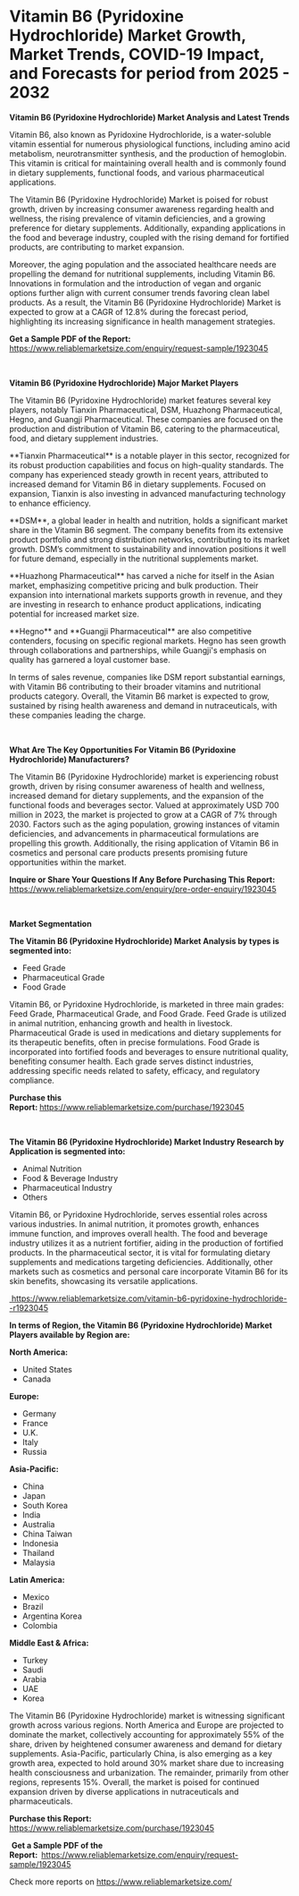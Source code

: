 <p><h1>Vitamin B6 (Pyridoxine Hydrochloride) Market Growth, Market Trends, COVID-19 Impact, and Forecasts for period from 2025 - 2032</h1></p><p><strong>Vitamin B6 (Pyridoxine Hydrochloride) Market Analysis and Latest Trends</strong></p>
<p><p>Vitamin B6, also known as Pyridoxine Hydrochloride, is a water-soluble vitamin essential for numerous physiological functions, including amino acid metabolism, neurotransmitter synthesis, and the production of hemoglobin. This vitamin is critical for maintaining overall health and is commonly found in dietary supplements, functional foods, and various pharmaceutical applications.</p><p>The Vitamin B6 (Pyridoxine Hydrochloride) Market is poised for robust growth, driven by increasing consumer awareness regarding health and wellness, the rising prevalence of vitamin deficiencies, and a growing preference for dietary supplements. Additionally, expanding applications in the food and beverage industry, coupled with the rising demand for fortified products, are contributing to market expansion.</p><p>Moreover, the aging population and the associated healthcare needs are propelling the demand for nutritional supplements, including Vitamin B6. Innovations in formulation and the introduction of vegan and organic options further align with current consumer trends favoring clean label products. As a result, the Vitamin B6 (Pyridoxine Hydrochloride) Market is expected to grow at a CAGR of 12.8% during the forecast period, highlighting its increasing significance in health management strategies.</p></p>
<p><strong>Get a Sample PDF of the Report:&nbsp;</strong> <a href="https://www.reliablemarketsize.com/enquiry/request-sample/1923045?utm_campaign=2893&utm_medium=2&utm_source=Github&utm_content=ia&utm_term=28032025&utm_id=vitamin-b6-pyridoxine-hydrochloride">https://www.reliablemarketsize.com/enquiry/request-sample/1923045</a></p>
<p>&nbsp;</p>
<p><strong>Vitamin B6 (Pyridoxine Hydrochloride) Major Market Players</strong></p>
<p><p>The Vitamin B6 (Pyridoxine Hydrochloride) market features several key players, notably Tianxin Pharmaceutical, DSM, Huazhong Pharmaceutical, Hegno, and Guangji Pharmaceutical. These companies are focused on the production and distribution of Vitamin B6, catering to the pharmaceutical, food, and dietary supplement industries.</p><p>**Tianxin Pharmaceutical** is a notable player in this sector, recognized for its robust production capabilities and focus on high-quality standards. The company has experienced steady growth in recent years, attributed to increased demand for Vitamin B6 in dietary supplements. Focused on expansion, Tianxin is also investing in advanced manufacturing technology to enhance efficiency.</p><p>**DSM**, a global leader in health and nutrition, holds a significant market share in the Vitamin B6 segment. The company benefits from its extensive product portfolio and strong distribution networks, contributing to its market growth. DSM’s commitment to sustainability and innovation positions it well for future demand, especially in the nutritional supplements market.</p><p>**Huazhong Pharmaceutical** has carved a niche for itself in the Asian market, emphasizing competitive pricing and bulk production. Their expansion into international markets supports growth in revenue, and they are investing in research to enhance product applications, indicating potential for increased market size.</p><p>**Hegno** and **Guangji Pharmaceutical** are also competitive contenders, focusing on specific regional markets. Hegno has seen growth through collaborations and partnerships, while Guangji's emphasis on quality has garnered a loyal customer base.</p><p>In terms of sales revenue, companies like DSM report substantial earnings, with Vitamin B6 contributing to their broader vitamins and nutritional products category. Overall, the Vitamin B6 market is expected to grow, sustained by rising health awareness and demand in nutraceuticals, with these companies leading the charge.</p></p>
<p>&nbsp;</p>
<p><strong>What Are The Key Opportunities For Vitamin B6 (Pyridoxine Hydrochloride) Manufacturers?</strong></p>
<p><p>The Vitamin B6 (Pyridoxine Hydrochloride) market is experiencing robust growth, driven by rising consumer awareness of health and wellness, increased demand for dietary supplements, and the expansion of the functional foods and beverages sector. Valued at approximately USD 700 million in 2023, the market is projected to grow at a CAGR of 7% through 2030. Factors such as the aging population, growing instances of vitamin deficiencies, and advancements in pharmaceutical formulations are propelling this growth. Additionally, the rising application of Vitamin B6 in cosmetics and personal care products presents promising future opportunities within the market.</p></p>
<p><strong>Inquire or Share Your Questions If Any Before Purchasing This Report:</strong> <a href="https://www.reliablemarketsize.com/enquiry/pre-order-enquiry/1923045?utm_campaign=2893&utm_medium=2&utm_source=Github&utm_content=ia&utm_term=28032025&utm_id=vitamin-b6-pyridoxine-hydrochloride">https://www.reliablemarketsize.com/enquiry/pre-order-enquiry/1923045</a></p>
<p>&nbsp;</p>
<p><strong>Market Segmentation</strong></p>
<p><strong>The Vitamin B6 (Pyridoxine Hydrochloride) Market Analysis by types is segmented into:</strong></p>
<p><ul><li>Feed Grade</li><li>Pharmaceutical Grade</li><li>Food Grade</li></ul></p>
<p><p>Vitamin B6, or Pyridoxine Hydrochloride, is marketed in three main grades: Feed Grade, Pharmaceutical Grade, and Food Grade. Feed Grade is utilized in animal nutrition, enhancing growth and health in livestock. Pharmaceutical Grade is used in medications and dietary supplements for its therapeutic benefits, often in precise formulations. Food Grade is incorporated into fortified foods and beverages to ensure nutritional quality, benefiting consumer health. Each grade serves distinct industries, addressing specific needs related to safety, efficacy, and regulatory compliance.</p></p>
<p><strong>Purchase this Report:&nbsp;</strong><a href="https://www.reliablemarketsize.com/purchase/1923045?utm_campaign=2893&utm_medium=2&utm_source=Github&utm_content=ia&utm_term=28032025&utm_id=vitamin-b6-pyridoxine-hydrochloride">https://www.reliablemarketsize.com/purchase/1923045</a></p>
<p>&nbsp;</p>
<p><strong>The Vitamin B6 (Pyridoxine Hydrochloride) Market Industry Research by Application is segmented into:</strong></p>
<p><ul><li>Animal Nutrition</li><li>Food & Beverage Industry</li><li>Pharmaceutical Industry</li><li>Others</li></ul></p>
<p><p>Vitamin B6, or Pyridoxine Hydrochloride, serves essential roles across various industries. In animal nutrition, it promotes growth, enhances immune function, and improves overall health. The food and beverage industry utilizes it as a nutrient fortifier, aiding in the production of fortified products. In the pharmaceutical sector, it is vital for formulating dietary supplements and medications targeting deficiencies. Additionally, other markets such as cosmetics and personal care incorporate Vitamin B6 for its skin benefits, showcasing its versatile applications.</p></p>
<p><a href="https://www.reliablemarketsize.com/vitamin-b6-pyridoxine-hydrochloride--r1923045?utm_campaign=2893&utm_medium=2&utm_source=Github&utm_content=ia&utm_term=28032025&utm_id=vitamin-b6-pyridoxine-hydrochloride">&nbsp;https://www.reliablemarketsize.com/vitamin-b6-pyridoxine-hydrochloride--r1923045</a></p>
<p><strong>In terms of Region, the Vitamin B6 (Pyridoxine Hydrochloride) Market Players available by Region are:</strong></p>
<p>
    <p> <strong> North America: </strong>
        <ul>
            <li>United States</li>
            <li>Canada</li>
        </ul>
        </p> 
    <p> <strong> Europe: </strong>
        <ul>
            <li>Germany</li>
            <li>France</li>
            <li>U.K.</li>
            <li>Italy</li>
            <li>Russia</li>
        </ul>
        </p> 
    <p> <strong> Asia-Pacific: </strong>
        <ul>
            <li>China</li>
            <li>Japan</li>
            <li>South Korea</li>
            <li>India</li>
            <li>Australia</li>
            <li>China Taiwan</li>
            <li>Indonesia</li>
            <li>Thailand</li>
            <li>Malaysia</li>
        </ul>
        </p> 
    <p> <strong> Latin America: </strong>
        <ul>
            <li>Mexico</li>
            <li>Brazil</li>
            <li>Argentina Korea</li>
            <li>Colombia</li>
        </ul>
        </p> 
    <p> <strong> Middle East & Africa: </strong>
        <ul>
            <li>Turkey</li>
            <li>Saudi</li>
            <li>Arabia</li>
            <li>UAE</li>
            <li>Korea</li>
        </ul>
    </p>
    </p>
<p><p>The Vitamin B6 (Pyridoxine Hydrochloride) market is witnessing significant growth across various regions. North America and Europe are projected to dominate the market, collectively accounting for approximately 55% of the share, driven by heightened consumer awareness and demand for dietary supplements. Asia-Pacific, particularly China, is also emerging as a key growth area, expected to hold around 30% market share due to increasing health consciousness and urbanization. The remainder, primarily from other regions, represents 15%. Overall, the market is poised for continued expansion driven by diverse applications in nutraceuticals and pharmaceuticals.</p></p>
<p><strong>Purchase this Report: </strong><a href="https://www.reliablemarketsize.com/purchase/1923045?utm_campaign=2893&utm_medium=2&utm_source=Github&utm_content=ia&utm_term=28032025&utm_id=vitamin-b6-pyridoxine-hydrochloride">https://www.reliablemarketsize.com/purchase/1923045</a></p>
<p>&nbsp;<strong>Get a Sample PDF of the Report:&nbsp;&nbsp;</strong><a href="https://www.reliablemarketsize.com/enquiry/request-sample/1923045?utm_campaign=2893&utm_medium=2&utm_source=Github&utm_content=ia&utm_term=28032025&utm_id=vitamin-b6-pyridoxine-hydrochloride">https://www.reliablemarketsize.com/enquiry/request-sample/1923045</a></p>
<p><strong></strong></p>
<p>Check more reports on <a href="https://www.reliablemarketsize.com/?utm_campaign=2893&utm_medium=2&utm_source=Github&utm_content=ia&utm_term=28032025&utm_id=vitamin-b6-pyridoxine-hydrochloride">https://www.reliablemarketsize.com/</a></p>